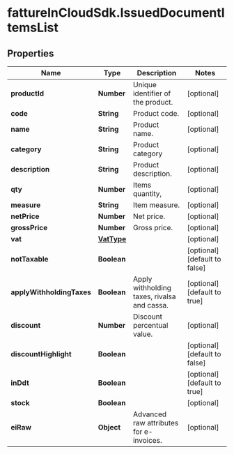 # fattureInCloudSdk.IssuedDocumentItemsList

## Properties

Name | Type | Description | Notes
------------ | ------------- | ------------- | -------------
**productId** | **Number** | Unique identifier of the product. | [optional] 
**code** | **String** | Product code. | [optional] 
**name** | **String** | Product name. | [optional] 
**category** | **String** | Product category | [optional] 
**description** | **String** | Product description. | [optional] 
**qty** | **Number** | Items quantity, | [optional] 
**measure** | **String** | Item measure. | [optional] 
**netPrice** | **Number** | Net price. | [optional] 
**grossPrice** | **Number** | Gross price. | [optional] 
**vat** | [**VatType**](VatType.md) |  | [optional] 
**notTaxable** | **Boolean** |  | [optional] [default to false]
**applyWithholdingTaxes** | **Boolean** | Apply withholding taxes, rivalsa and cassa. | [optional] [default to true]
**discount** | **Number** | Discount percentual value. | [optional] 
**discountHighlight** | **Boolean** |  | [optional] [default to false]
**inDdt** | **Boolean** |  | [optional] [default to true]
**stock** | **Boolean** |  | [optional] 
**eiRaw** | **Object** | Advanced raw attributes for e-invoices. | [optional] 


